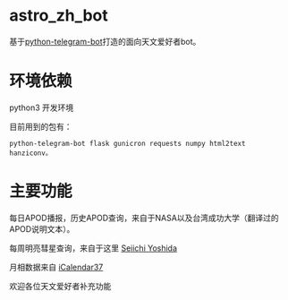 # astro_zh_bot
基于[python-telegram-bot](https://github.com/python-telegram-bot/python-telegram-bot)打造的面向天文爱好者bot。
# 环境依赖
python3 开发环境

目前用到的包有：
```
python-telegram-bot flask gunicron requests numpy html2text hanziconv。
```
# 主要功能
每日APOD播报，历史APOD查询，来自于NASA以及台湾成功大学（翻译过的APOD说明文本）。

每周明亮彗星查询，来自于这里 [Seiichi Yoshida](http://www.aerith.net/comet/weekly/current.html)

月相数据来自 [iCalendar37](http://www.icalendar37.net/lunar/app/)

欢迎各位天文爱好者补充功能

